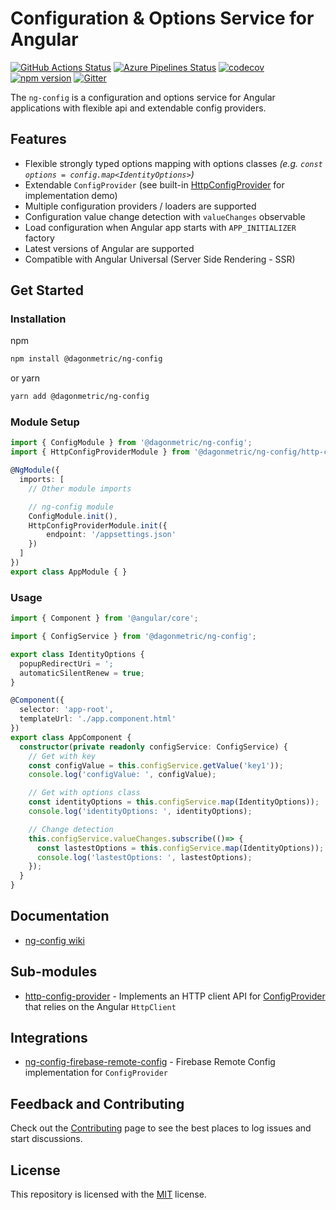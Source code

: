 # Configuration & Options Service for Angular

[![GitHub Actions Status](https://github.com/DagonMetric/ng-config/workflows/Main%20Workflow/badge.svg)](https://github.com/DagonMetric/ng-config/actions)
[![Azure Pipelines Status](https://dev.azure.com/DagonMetric/ng-config/_apis/build/status/DagonMetric.ng-config?branchName=master)](https://dev.azure.com/DagonMetric/ng-config/_build?definitionId=9)
[![codecov](https://codecov.io/gh/DagonMetric/ng-config/branch/master/graph/badge.svg)](https://codecov.io/gh/DagonMetric/ng-config)
[![npm version](https://img.shields.io/npm/v/@dagonmetric/ng-config.svg)](https://www.npmjs.com/package/@dagonmetric/ng-config)
[![Gitter](https://badges.gitter.im/DagonMetric/general.svg)](https://gitter.im/DagonMetric/general?utm_source=badge&utm_medium=badge&utm_campaign=pr-badge)

The `ng-config` is a configuration and options service for Angular applications with flexible api and extendable config providers.

## Features

* Flexible strongly typed options mapping with options classes *(e.g. `const options = config.map<IdentityOptions>`)*
* Extendable `ConfigProvider` (see built-in [HttpConfigProvider](https://github.com/DagonMetric/ng-config/blob/master/modules/ng-config/http-config-provider/src/http-config-provider.ts) for implementation demo)
* Multiple configuration providers / loaders are supported
* Configuration value change detection with `valueChanges` observable
* Load configuration when Angular app starts with `APP_INITIALIZER` factory
* Latest versions of Angular are supported
* Compatible with Angular Universal (Server Side Rendering - SSR)

## Get Started

### Installation

npm

```bash
npm install @dagonmetric/ng-config
```

or yarn

```bash
yarn add @dagonmetric/ng-config
```

### Module Setup

```typescript
import { ConfigModule } from '@dagonmetric/ng-config';
import { HttpConfigProviderModule } from '@dagonmetric/ng-config/http-config-provider';

@NgModule({
  imports: [
    // Other module imports

    // ng-config module
    ConfigModule.init(),
    HttpConfigProviderModule.init({
        endpoint: '/appsettings.json'
    })
  ]
})
export class AppModule { }
```

### Usage

```typescript
import { Component } from '@angular/core';

import { ConfigService } from '@dagonmetric/ng-config';

export class IdentityOptions {
  popupRedirectUri = ';
  automaticSilentRenew = true;
}

@Component({
  selector: 'app-root',
  templateUrl: './app.component.html'
})
export class AppComponent {
  constructor(private readonly configService: ConfigService) {
    // Get with key
    const configValue = this.configService.getValue('key1'));
    console.log('configValue: ', configValue);

    // Get with options class
    const identityOptions = this.configService.map(IdentityOptions));
    console.log('identityOptions: ', identityOptions);

    // Change detection
    this.configService.valueChanges.subscribe(()=> {
      const lastestOptions = this.configService.map(IdentityOptions));
      console.log('lastestOptions: ', lastestOptions);
    });
  }
}
```

## Documentation

* [ng-config wiki](https://github.com/DagonMetric/ng-config/wiki)

## Sub-modules

* [http-config-provider](https://github.com/DagonMetric/ng-config/tree/master/modules/ng-config/http-config-provider) - Implements an HTTP client API for [ConfigProvider](https://github.com/DagonMetric/ng-config/blob/master/modules/ng-config/src/config-provider.ts) that relies on the Angular `HttpClient`

## Integrations

* [ng-config-firebase-remote-config](https://github.com/DagonMetric/ng-config-firebase-remote-config) - Firebase Remote Config implementation for `ConfigProvider`

## Feedback and Contributing

Check out the [Contributing](https://github.com/DagonMetric/ng-config/blob/master/CONTRIBUTING.md) page to see the best places to log issues and start discussions.

## License

This repository is licensed with the [MIT](https://github.com/DagonMetric/ng-config/blob/master/LICENSE) license.
